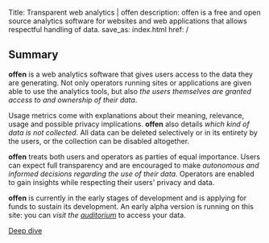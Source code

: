 Title: Transparent web analytics | offen
description: offen is a free and open source analytics software for websites and web applications that allows respectful handling of data.
save_as: index.html
href: /

## Summary

__offen__ is a web analytics software that gives users access to the data they are generating. Not only operators running sites or applications are given able to use the analytics tools, but also *the users themselves are granted access to and ownership of their data*.

Usage metrics come with explanations about their meaning, relevance, usage and possible privacy implications. __offen__ also details *which kind of data is not collected*. All data can be deleted selectively or in its entirety by the users, or the collection can be disabled altogether.

__offen__ treats both users and operators as parties of equal importance. Users can expect full transparency and are encouraged to make *autonomous and informed decisions regarding the use of their data*. Operators are enabled to gain insights while respecting their users' privacy and data.

__offen__ is currently in the early stages of development and is applying for funds to sustain its development. An early alpha version is running on this site: you can *visit the [auditorium](https://auditorium-alpha.offen.dev)* to access your data.

<div class="btn-wrapper">
<a class="btn btn-color-yellow" href="/deep-dive/">Deep dive</a>
</div>
